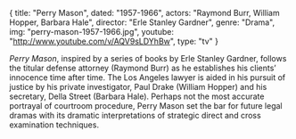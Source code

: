 {
  title: "Perry Mason",
  dated:  "1957-1966",
  actors: "Raymond Burr, William Hopper, Barbara Hale",
  director: "Erle Stanley Gardner",
  genre: "Drama",
  img: "perry-mason-1957-1966.jpg",
  youtube: "http://www.youtube.com/v/AQV9sLDYhBw",
  type: "tv"
}

_Perry Mason_, inspired by a series of books by Erle Stanley Gardner, follows the titular defense attorney (Raymond Burr) as he establishes his clients’ innocence time after time. The Los Angeles lawyer is aided in his pursuit of justice by his private investigator, Paul Drake (William Hopper) and his secretary, Della Street (Barbara Hale). Perhaps not the most accurate portrayal of courtroom procedure, Perry Mason set the bar for future legal dramas with its dramatic interpretations of strategic direct and cross examination techniques. 